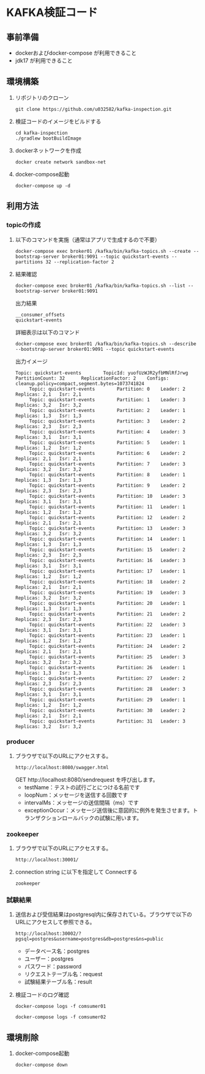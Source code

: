 # KAFKA検証コード

## 事前準備
- dockerおよびdocker-compose が利用できること
- jdk17 が利用できること

## 環境構築
1. リポジトリのクローン
   ``` 
   git clone https://github.com/u032582/kafka-inspection.git
   ``` 
1. 検証コードのイメージをビルドする  
   ``` 
   cd kafka-inspection
   ./gradlew bootBuildImage
   ```

 1. dockerネットワークを作成  
    ```
    docker create network sandbox-net
    ```

1. docker-compose起動
   ```
   docker-compose up -d
   ```

## 利用方法
### topicの作成
1. 以下のコマンドを実施（通常はアプリで生成するので不要）
   ```
   docker-compose exec broker01 /kafka/bin/kafka-topics.sh --create --bootstrap-server broker01:9091 --topic quickstart-events --partitions 32 --replication-factor 2
   ```
1. 結果確認
   ```
   docker-compose exec broker01 /kafka/bin/kafka-topics.sh --list --bootstrap-server broker01:9091 
   ```
   出力結果
   ```
   __consumer_offsets
   quickstart-events
   ```
   詳細表示は以下のコマンド
   ```
   docker-compose exec broker01 /kafka/bin/kafka-topics.sh --describe --bootstrap-server broker01:9091 --topic quickstart-events
   ```
   出力イメージ
   ```
   Topic: quickstart-events        TopicId: yuofUzWJR2yfbMNlRfJrwg PartitionCount: 32      ReplicationFactor: 2    Configs: cleanup.policy=compact,segment.bytes=1073741824
        Topic: quickstart-events        Partition: 0    Leader: 2       Replicas: 2,1   Isr: 2,1
        Topic: quickstart-events        Partition: 1    Leader: 3       Replicas: 3,2   Isr: 3,2
        Topic: quickstart-events        Partition: 2    Leader: 1       Replicas: 1,3   Isr: 1,3
        Topic: quickstart-events        Partition: 3    Leader: 2       Replicas: 2,3   Isr: 2,3
        Topic: quickstart-events        Partition: 4    Leader: 3       Replicas: 3,1   Isr: 3,1
        Topic: quickstart-events        Partition: 5    Leader: 1       Replicas: 1,2   Isr: 1,2
        Topic: quickstart-events        Partition: 6    Leader: 2       Replicas: 2,1   Isr: 2,1
        Topic: quickstart-events        Partition: 7    Leader: 3       Replicas: 3,2   Isr: 3,2
        Topic: quickstart-events        Partition: 8    Leader: 1       Replicas: 1,3   Isr: 1,3
        Topic: quickstart-events        Partition: 9    Leader: 2       Replicas: 2,3   Isr: 2,3
        Topic: quickstart-events        Partition: 10   Leader: 3       Replicas: 3,1   Isr: 3,1
        Topic: quickstart-events        Partition: 11   Leader: 1       Replicas: 1,2   Isr: 1,2
        Topic: quickstart-events        Partition: 12   Leader: 2       Replicas: 2,1   Isr: 2,1
        Topic: quickstart-events        Partition: 13   Leader: 3       Replicas: 3,2   Isr: 3,2
        Topic: quickstart-events        Partition: 14   Leader: 1       Replicas: 1,3   Isr: 1,3
        Topic: quickstart-events        Partition: 15   Leader: 2       Replicas: 2,3   Isr: 2,3
        Topic: quickstart-events        Partition: 16   Leader: 3       Replicas: 3,1   Isr: 3,1
        Topic: quickstart-events        Partition: 17   Leader: 1       Replicas: 1,2   Isr: 1,2
        Topic: quickstart-events        Partition: 18   Leader: 2       Replicas: 2,1   Isr: 2,1
        Topic: quickstart-events        Partition: 19   Leader: 3       Replicas: 3,2   Isr: 3,2
        Topic: quickstart-events        Partition: 20   Leader: 1       Replicas: 1,3   Isr: 1,3
        Topic: quickstart-events        Partition: 21   Leader: 2       Replicas: 2,3   Isr: 2,3
        Topic: quickstart-events        Partition: 22   Leader: 3       Replicas: 3,1   Isr: 3,1
        Topic: quickstart-events        Partition: 23   Leader: 1       Replicas: 1,2   Isr: 1,2
        Topic: quickstart-events        Partition: 24   Leader: 2       Replicas: 2,1   Isr: 2,1
        Topic: quickstart-events        Partition: 25   Leader: 3       Replicas: 3,2   Isr: 3,2
        Topic: quickstart-events        Partition: 26   Leader: 1       Replicas: 1,3   Isr: 1,3
        Topic: quickstart-events        Partition: 27   Leader: 2       Replicas: 2,3   Isr: 2,3
        Topic: quickstart-events        Partition: 28   Leader: 3       Replicas: 3,1   Isr: 3,1
        Topic: quickstart-events        Partition: 29   Leader: 1       Replicas: 1,2   Isr: 1,2
        Topic: quickstart-events        Partition: 30   Leader: 2       Replicas: 2,1   Isr: 2,1
        Topic: quickstart-events        Partition: 31   Leader: 3       Replicas: 3,2   Isr: 3,2
   ```

### producer
1. ブラウザで以下のURLにアクセスする。
   ```
   http://localhost:8080/swagger.html
   ```
   GET http://localhost:8080/sendrequest を呼び出します。 
   - testName：テストの試行ごとにつける名前です
   - loopNum：メッセージを送信する回数です
   - intervalMs：メッセージの送信間隔（ms）です
   - exceptionOccur：メッセージ送信後に意図的に例外を発生させます。トランザクションロールバックの試験に用います。
### zookeeper
1. ブラウザで以下のURLにアクセスする。
   ```
   http://localhost:30001/
   ```
1. connection string に以下を指定して Connectする
   ```
   zookeeper
   ```


### 試験結果
1. 送信および受信結果はpostgresql内に保存されている。ブラウザで以下のURLにアクセスして参照できる。
   ```
   http://localhost:30002/?pgsql=postgres&username=postgres&db=postgres&ns=public
   ```
   - データベース名：postgres
   - ユーザー：postgres
   - パスワード：password
   - リクエストテーブル名：request
   - 試験結果テーブル名：result

1. 検証コードのログ確認
   ```
   docker-compose logs -f comsumer01
   ```
   ```
   docker-compose logs -f comsumer02
   ```


## 環境削除
1. docker-compose起動
   ```
   docker-compose down
   ```

